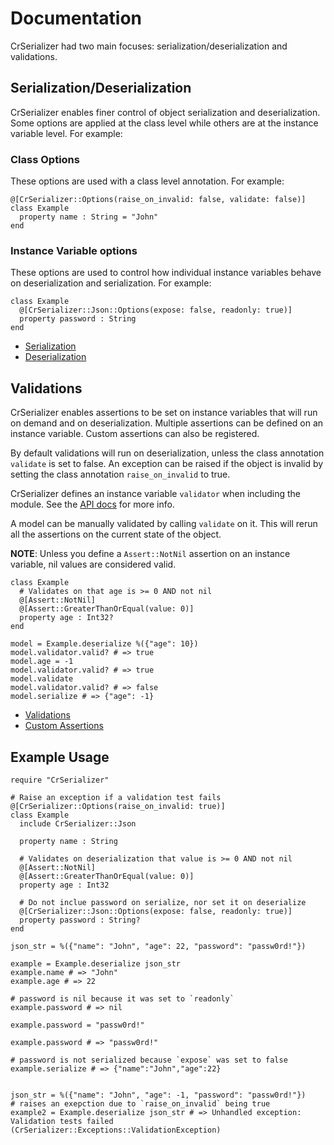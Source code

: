 # Documentation

CrSerializer had two main focuses:  serialization/deserialization and validations.

## Serialization/Deserialization

CrSerializer enables finer control of object serialization and deserialization.  Some options are applied at the class level while others are at the instance variable level.  For example:

### Class Options

These options are used with a class level annotation.  For example:

```crystal
@[CrSerializer::Options(raise_on_invalid: false, validate: false)]
class Example
  property name : String = "John"
end
```

### Instance Variable options

These options are used to control how individual instance variables behave on deserialization and serialization.  For example:

```crystal
class Example
  @[CrSerializer::Json::Options(expose: false, readonly: true)]
  property password : String
end
```
* [Serialization](./serialization.md) 
* [Deserialization](./deserialization.md) 

## Validations

CrSerializer enables assertions to be set on instance variables that will run on demand and on deserialization.  Multiple assertions can be defined on an instance variable.  Custom assertions can also be registered. 

By default validations will run on deserialization, unless the class annotation `validate` is set to false.  An exception can be raised if the object is invalid by setting the class annotation `raise_on_invalid` to true.   

CrSerializer defines an instance variable `validator` when including the module.  See the  [API docs](https://blacksmoke16.github.io/CrSerializer/CrSerializer/Validator.html) for more info.

A model can be manually validated by calling `validate` on it.  This will rerun all the assertions on the current state of the object.

**NOTE**:  Unless you define a `Assert::NotNil` assertion on an instance variable, nil values are considered valid.

```crystal
class Example
  # Validates on that age is >= 0 AND not nil
  @[Assert::NotNil] 
  @[Assert::GreaterThanOrEqual(value: 0)] 
  property age : Int32?
end

model = Example.deserialize %({"age": 10})
model.validator.valid? # => true
model.age = -1
model.validator.valid? # => true
model.validate
model.validator.valid? # => false
model.serialize # => {"age": -1}
```
- [Validations](./validations.md)
- [Custom Assertions](./custom_assertions.md)

## Example Usage

```crystal
require "CrSerializer"

# Raise an exception if a validation test fails
@[CrSerializer::Options(raise_on_invalid: true)]
class Example
  include CrSerializer::Json

  property name : String
  
  # Validates on deserialization that value is >= 0 AND not nil
  @[Assert::NotNil] 
  @[Assert::GreaterThanOrEqual(value: 0)] 
  property age : Int32
  
  # Do not inclue password on serialize, nor set it on deserialize
  @[CrSerializer::Json::Options(expose: false, readonly: true)]
  property password : String?
end

json_str = %({"name": "John", "age": 22, "password": "passw0rd!"})

example = Example.deserialize json_str
example.name # => "John"
example.age # => 22

# password is nil because it was set to `readonly`
example.password # => nil

example.password = "passw0rd!"

example.password # => "passw0rd!"

# password is not serialized because `expose` was set to false
example.serialize # => {"name":"John","age":22}


json_str = %({"name": "John", "age": -1, "password": "passw0rd!"})
# raises an exepction due to `raise_on_invalid` being true
example2 = Example.deserialize json_str # => Unhandled exception: Validation tests failed (CrSerializer::Exceptions::ValidationException)
```